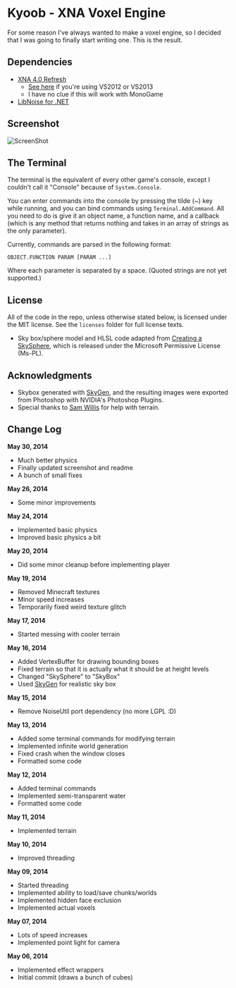 Kyoob - XNA Voxel Engine
========================

For some reason I've always wanted to make a voxel engine, so I decided that
I was going to finally start writing one. This is the result.

Dependencies
------------

* [XNA 4.0 Refresh](http://www.microsoft.com/en-us/download/details.aspx?id=27599)
  * [See here](http://what-ev.net/2014/02/19/the-xna-enabler-app-xna-in-visual-studio-2012-2013/)
    if you're using VS2012 or VS2013
  * I have no clue if this will work with MonoGame
* [LibNoise for .NET](https://libnoisedotnet.codeplex.com/)

Screenshot
----------

![ScreenShot](https://raw.githubusercontent.com/csdevrich/kyoob/master/screenshot.png)

The Terminal
------------

The terminal is the equivalent of every other game's console, except I couldn't
call it "Console" because of `System.Console`.

You can enter commands into the console by pressing the tilde (~) key while running,
and you can bind commands using `Terminal.AddCommand`. All you need to do is give it
an object name, a function name, and a callback (which is any method that returns nothing
and takes in an array of strings as the only parameter).

Currently, commands are parsed in the following format:
```
OBJECT.FUNCTION PARAM [PARAM ...]
```
Where each parameter is separated by a space. (Quoted strings are not yet supported.)

License
-------

All of the code in the repo, unless otherwise stated below, is licensed under the
MIT license. See the `licenses` folder for full license texts.

* Sky box/sphere model and HLSL code adapted from [Creating a SkySphere](http://msdn.microsoft.com/en-us/library/bb464016.aspx),
  which is released under the Microsoft Permissive License (Ms-PL).

Acknowledgments
---------------

* Skybox generated with [SkyGen](http://www.nutty.ca/?p=381), and the resulting
  images were exported from Photoshop with NVIDIA's Photoshop Plugins.
* Special thanks to [Sam Willis](https://github.com/Swillis57) for help with terrain.

Change Log
----------

**May 30, 2014**
* Much better physics
* Finally updated screenshot and readme
* A bunch of small fixes

**May 26, 2014**
* Some minor improvements

**May 24, 2014**
* Implemented basic physics
* Improved basic physics a bit

**May 20, 2014**
* Did some minor cleanup before implementing player

**May 19, 2014**
* Removed Minecraft textures
* Minor speed increases
* Temporarily fixed weird texture glitch

**May 17, 2014**
* Started messing with cooler terrain

**May 16, 2014**
* Added VertexBuffer for drawing bounding boxes
* Fixed terrain so that it is actually what it should be at height levels
* Changed "SkySphere" to "SkyBox"
* Used [SkyGen](http://www.nutty.ca/?p=381) for realistic sky box

**May 15, 2014**
* Remove NoiseUtil port dependency (no more LGPL :D)

**May 13, 2014**
* Added some terminal commands for modifying terrain
* Implemented infinite world generation
* Fixed crash when the window closes
* Formatted some code

**May 12, 2014**
* Added terminal commands
* Implemented semi-transparent water
* Formatted some code

**May 11, 2014**
* Implemented terrain

**May 10, 2014**
* Improved threading

**May 09, 2014**
* Started threading
* Implemented ability to load/save chunks/worlds
* Implemented hidden face exclusion
* Implemented actual voxels

**May 07, 2014**
* Lots of speed increases
* Implemented point light for camera

**May 06, 2014**
* Implemented effect wrappers
* Initial commit (draws a bunch of cubes)